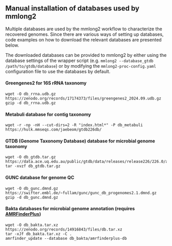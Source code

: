 ## Manual installation of databases used by mmlong2

Multiple databases are used by the mmlong2 workflow to characterize the recovered genomes.
Since there are various ways of setting up databases, code examples on how to download the relevant databases are presented below.
<br/>

The downloaded databases can be provided to mmlong2 by either using the database settings of the wrapper script (e.g. `mmlong2 --database_gtdb /path/to/gtdb/database`) or by modifying the `mmlong2-proc-config.yaml` configuration file to use the databases by default.
<br/>

#### Greengenes2 for 16S rRNA taxonomy
```
wget -O db_rrna.udb.gz https://zenodo.org/records/17174373/files/greengenes2_2024.09.udb.gz
gzip -d db_rrna.udb.gz
```

#### Metabuli database for contig taxonomy
```
wget -r -np -nH --cut-dirs=2 -R "index.html*" -P db_metabuli https://hulk.mmseqs.com/jaebeom/gtdb226db/
```

#### GTDB (Genome Taxonomy Database) database for microbial genome taxonomy
```
wget -O db_gtdb.tar.gz https://data.ace.uq.edu.au/public/gtdb/data/releases/release226/226.0/auxillary_files/gtdbtk_package/full_package/gtdbtk_r226_data.tar.gz
tar -xvzf db_gtdb.tar.gz
```

#### GUNC database for genome QC
```
wget -O db_gunc.dmnd.gz https://swifter.embl.de/~fullam/gunc/gunc_db_progenomes2.1.dmnd.gz
gzip -d db_gunc.dmnd.gz
```

#### Bakta databases for microbial genome annotation (requires [AMRFinderPlus](https://github.com/ncbi/amr/wiki))
```
wget -O db_bakta.tar.xz https://zenodo.org/records/14916843/files/db.tar.xz
tar -xJf db_bakta.tar.xz -C .
amrfinder_update --database db_bakta/amrfinderplus-db
```

[//]: # (Written by Mantas Sereika)
